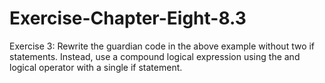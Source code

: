 # Exercise-Chapter-Eight-8.3
Exercise 3: Rewrite the guardian code in the above example without two if statements. Instead, use a compound logical expression using the and logical operator with a single if statement.
